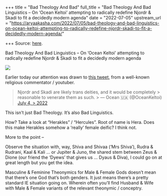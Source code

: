 +++
title = "Bad Theology And Bad"
full_title = "Bad Theology And Bad Linguistics – On ‘Ocean Keltoi’ attempting to radically redefine Njordr & Skadi to fit a decidedly modern agenda"
date = "2022-07-05"
upstream_url = "https://aryaakasha.com/2022/07/05/bad-theology-and-bad-linguistics-on-ocean-keltoi-attempting-to-radically-redefine-njordr-skadi-to-fit-a-decidedly-modern-agenda/"

+++
Source: [here](https://aryaakasha.com/2022/07/05/bad-theology-and-bad-linguistics-on-ocean-keltoi-attempting-to-radically-redefine-njordr-skadi-to-fit-a-decidedly-modern-agenda/).

Bad Theology And Bad Linguistics – On ‘Ocean Keltoi’ attempting to radically redefine Njordr & Skadi to fit a decidedly modern agenda

![](https://aryaakasha.files.wordpress.com/2022/07/aa-bad-theology-bad-linguistics.png?w=624)

Earlier today our attention was drawn to [this tweet](https://twitter.com/OceanKeltoi/status/1544028045073424385), from a well-known religious commentator / youtuber.  
  

> Njordr and Skadi are likely trans deities, and it would be completely > reasonable to venerate them as such. >
> — Ocean 🇺🇦 (@OceanKeltoi) [July 4, > 2022](https://twitter.com/OceanKeltoi/status/1544028045073424385?ref_src=twsrc%5Etfw)

This isn’t just Bad Theology. It’s also Bad Linguistics.

How? Take a look at “Herakles” / “Hercules”. Root of name is Hera. Does this make Herakles somehow a ‘really’ female deific? I think not.

More to the point –

Observe the situation with, way, Shiva and Shivaa (‘Mrs Shiva’), Rudra & Rudrani, Kaal & Kali … or Jupiter & Juno, the shared stem between Zeus & Dione (our friend the ‘Dyews’ that gives us … Dyaus & Diva), I could go on at great length but you get the idea.  
  
Masculine & Feminine Theonymics for Male & Female Gods doesn’t mean that there’s one God that’s both genders. It just means there’s a pretty standard IE situation going on. Wherein often you’ll find Husband & Wife with Male & Female variants of the relevant theonymic / conceptry.

